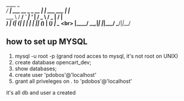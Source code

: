  ____                  _              _<br>
/ ___|  ___ __ _ _ __ | |_ ___   ___ | |___<br>
\___ \ / __/ _` | '_ \| __/ _ \ / _ \| / __|<br>
 ___) | (_| (_| | | | | || (_) | (_) | \__ \<br>
|____/ \___\__,_|_| |_|\__\___/ \___/|_|___/<br>

how to set up MYSQL
--------------------
1. mysql -u root -p (grand rood acces to mysql, it's not root on UNIX)
2. create database opencart_dev;
3. show databases;
4. create user 'pdobos'@'localhost'
5. grant all priveleges on *.* to 'pdobos'@'localhost'

it's all db and user a created
